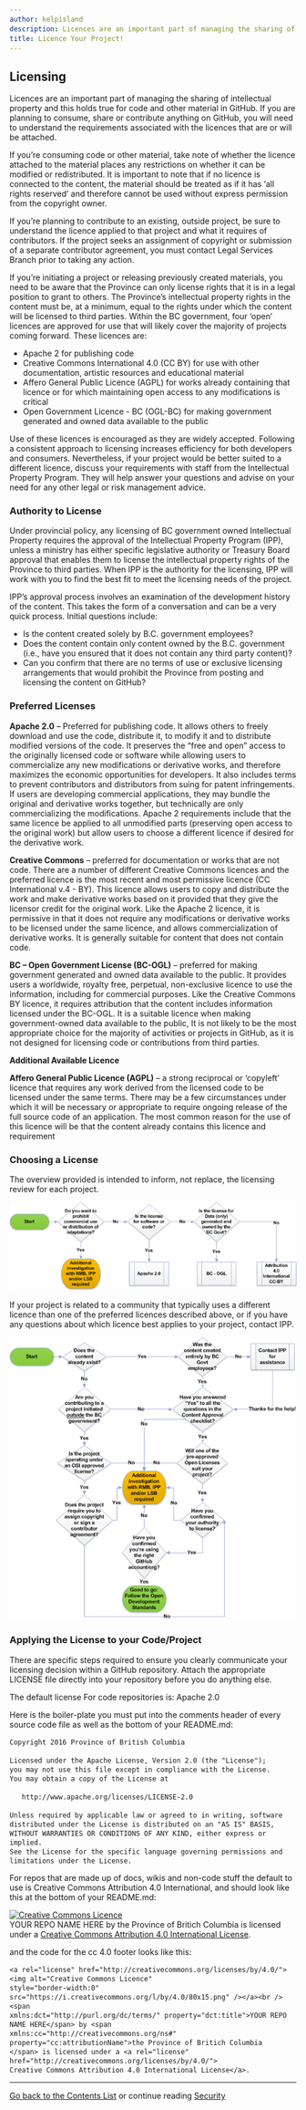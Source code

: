 ```yaml
---
author: kelpisland
description: Licences are an important part of managing the sharing of intellectual property and this holds true for code and other material in GitHub. If you are planning to consume, share or contribute anything on GitHub, you will need to understand the requirements associated with the licences that are or will be attached.
title: Licence Your Project!
---
```

## Licensing

Licences are an important part of managing the sharing of intellectual property and this holds true for code and other material in GitHub. If you are planning to consume, share or contribute anything on GitHub, you will need to understand the requirements associated with the licences that are or will be attached. 

If you’re consuming code or other material, take note of whether the licence attached to the material places any restrictions on whether it can be modified or redistributed. It is important to note that if no licence is connected to the content, the material should be treated as if it has ‘all rights reserved’ and therefore cannot be used without express permission from the copyright owner.

If you’re planning to contribute to an existing, outside project, be sure to understand the licence applied to that project and what it requires of contributors. If the project seeks an assignment of copyright or submission of a separate contributor agreement, you must contact Legal Services Branch prior to taking any action.  

If you’re initiating a project or releasing previously created materials, you need to be aware that the Province can only license rights that it is in a legal position to grant to others.  The Province’s intellectual property rights in the content must be, at a minimum, equal to the rights under which the content will be licensed to third parties.  Within the BC government, four ‘open’ licences are approved for use that will likely cover the majority of projects coming forward. These licences are: 

- Apache 2 for publishing code 
- Creative Commons International 4.0 (CC BY) for use with other documentation, artistic resources and educational material
- Affero General Public Licence (AGPL) for works already containing that licence or for which maintaining open access to any modifications is critical
- Open Government Licence - BC (OGL-BC) for making government generated and owned data available to the public

Use of these licences is encouraged as they are widely accepted.  Following a consistent approach to licensing increases efficiency for both developers and consumers. Nevertheless, if your project would be better suited to a different licence, discuss your requirements with staff from the Intellectual Property Program. They will help answer your questions and advise on your need for any other legal or risk management advice.

### Authority to License

Under provincial policy, any licensing of BC government owned Intellectual Property requires the approval of the Intellectual Property Program (IPP), unless a ministry has either specific legislative authority or Treasury Board approval that enables them to license the intellectual property rights of the Province to third parties.  When IPP is the authority for the licensing, IPP will work with you to find the best fit to meet the licensing needs of the project.   

IPP’s approval process involves an examination of the development history of the content.  This takes the form of a conversation and can be a very quick process.  Initial questions include:

- Is the content created solely by B.C. government employees?
- Does the content contain only content owned by the B.C. government (i.e., have you ensured that it does not contain any third party content)?
- Can you confirm that there are no terms of use or exclusive licensing arrangements that would prohibit the Province from posting and licensing the content on GitHub?



### Preferred Licenses

**Apache 2.0** – Preferred for publishing code. It allows others to freely download and use the code, distribute it, to modify it and to distribute modified versions of the code. It preserves the “free and open” access to the originally licensed code or software while allowing users to commercialize any new modifications or derivative works, and therefore maximizes the economic opportunities for developers. It also includes terms to prevent contributors and distributors from suing for patent infringements. If users are developing commercial applications, they may bundle the original and derivative works together, but technically are only commercializing the modifications. Apache 2 requirements include that the same licence be applied to all unmodified parts (preserving open access to the original work) but allow users to choose a different licence if desired for the derivative work. 

**Creative Commons** – preferred for documentation or works that are not code. There are a number of different Creative Commons licences and the preferred licence is the most recent and most permissive licence (CC International v.4 - BY). This licence allows users to copy and distribute the work and make derivative works based on it provided that they give the licensor credit for the original work. Like the Apache 2 licence, it is permissive in that it does not require any modifications or derivative works to be licensed under the same licence, and allows commercialization of derivative works. It is generally suitable for content that does not contain code.

**BC – Open Government License (BC-OGL)** – preferred for making government generated and owned data available to the public. It provides users a worldwide, royalty free, perpetual, non-exclusive licence to use the information, including for commercial purposes. Like the Creative Commons BY licence, it requires attribution that the content includes information licensed under the BC-OGL. It is a suitable licence when making government-owned data available to the public, It is not likely to be the most appropriate choice for the majority of activities or projects in GitHub, as it is not designed for licensing code or contributions from third parties.

**Additional Available Licence**

**Affero General Public Licence (AGPL)** – a strong reciprocal or ‘copyleft’ licence that requires any work derived from the licensed code to be licensed under the same terms. There may be a few circumstances under which it will be necessary or appropriate to require ongoing release of the full source code of an application. The most common reason for the use of this licence will be that the content already contains this licence and requirement

### Choosing a License

The overview provided is intended to inform, not replace, the licensing review for each project.  

![Tree](../images/License-Tree.png)

If your project is related to a community that typically uses a different licence than one of the preferred licences described above, or if you have any questions about which licence best applies to your project, contact IPP.


![Path](../images/GitHub-Ready.png)

### Applying the License to your Code/Project

There are specific steps required to ensure you clearly communicate your licensing decision within a GitHub repository. Attach the appropriate LICENSE file directly into your repository before you do anything else.

The default license For code repositories is: Apache 2.0

Here is the boiler-plate you must put into the comments header of every source code file as well as the bottom of your README.md:

    Copyright 2016 Province of British Columbia

    Licensed under the Apache License, Version 2.0 (the "License");
    you may not use this file except in compliance with the License.
    You may obtain a copy of the License at 

       http://www.apache.org/licenses/LICENSE-2.0

    Unless required by applicable law or agreed to in writing, software
    distributed under the License is distributed on an "AS IS" BASIS,
    WITHOUT WARRANTIES OR CONDITIONS OF ANY KIND, either express or implied.
    See the License for the specific language governing permissions and
    limitations under the License.
   
For repos that are made up of docs, wikis and non-code stuff the default to use is Creative Commons Attribution 4.0 International, and should look like this at the bottom of your README.md:

<a rel="license" href="http://creativecommons.org/licenses/by/4.0/"><img alt="Creative Commons Licence" style="border-width:0" src="https://i.creativecommons.org/l/by/4.0/80x15.png" /></a><br /><span xmlns:dct="http://purl.org/dc/terms/" property="dct:title">YOUR REPO NAME HERE</span> by <span xmlns:cc="http://creativecommons.org/ns#" property="cc:attributionName">the Province of Britich Columbia</span> is licensed under a <a rel="license" href="http://creativecommons.org/licenses/by/4.0/">Creative Commons Attribution 4.0 International License</a>.

and the code for the cc 4.0 footer looks like this:

    <a rel="license" href="http://creativecommons.org/licenses/by/4.0/"><img alt="Creative Commons Licence"
    style="border-width:0" src="https://i.creativecommons.org/l/by/4.0/80x15.png" /></a><br /><span
    xmlns:dct="http://purl.org/dc/terms/" property="dct:title">YOUR REPO NAME HERE</span> by <span
    xmlns:cc="http://creativecommons.org/ns#" property="cc:attributionName">the Province of Britich Columbia
    </span> is licensed under a <a rel="license" href="http://creativecommons.org/licenses/by/4.0/">
    Creative Commons Attribution 4.0 International License</a>.


----------

[Go back to the Contents List](README.md) or continue reading [Security](Security.md)

